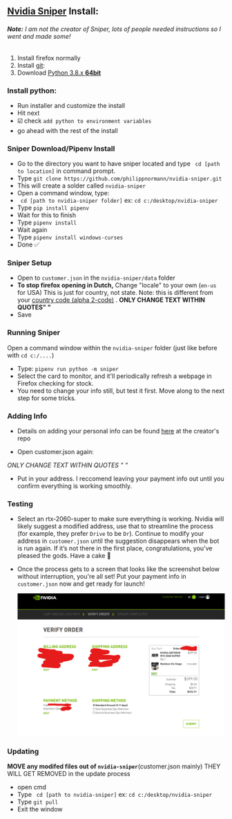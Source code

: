 ## **[Nvidia Sniper](https://github.com/philippnormann/nvidia-sniper) Install:**

###### **Note:** I am not the creator of Sniper, lots of people needed instructions so I went and made some!

1) Install firefox normally
2) Install [git](https://git-scm.com/download/win):
3) Download [Python 3.8.x **64bit**](https://www.python.org/ftp/python/3.8.5/python-3.8.5.exe) 

### **Install python:**

- Run installer and customize the install
- Hit next
- :ballot_box_with_check: check `add python to environment variables`
- go ahead with the rest of the install

### **Sniper Download/Pipenv Install**

- Go to the directory you want to have sniper located and type ` cd [path to location]` in command prompt.
- Type `git clone https://github.com/philippnormann/nvidia-sniper.git`
- This will create a solder called `nvidia-sniper`
- Open a command window, type:
- ` cd [path to nvidia-sniper folder]` ex: `cd c:/desktop/nvidia-sniper`
- Type `pip install pipenv`
- Wait for this to finish
- Type `pipenv install`
- Wait again
- Type `pipenv install windows-curses`
- Done :white_check_mark: 

### **Sniper Setup** 

- Open to `customer.json` in the `nvidia-sniper/data` folder
- **To stop firefox opening in Dutch,** Change "locale" to your own (`en-us` for USA) This is just for country, not state. Note: this is different from your [country code (alpha 2-code)](https://www.iban.com/country-codes) . **ONLY CHANGE TEXT WITHIN QUOTES" "**
- Save

### **Running Sniper**

Open a command window within the `nvidia-sniper` folder (just like before with `cd c:/....`)
- Type: `pipenv run python -m sniper`
- Select the card to monitor, and it'll periodically refresh a webpage in Firefox checking for stock.
- You need to change your info still, but test it first. Move along to the next step for some tricks.

### Adding Info
- Details on adding your personal info can be found [here](https://github.com/philippnormann/nvidia-sniper#configuration) at the creator's repo

- Open customer.json again: 

*ONLY CHANGE TEXT WITHIN QUOTES " "*

- Put in your address. I reccomend leaving your payment info out until you confirm everything is working smoothly.

### Testing
- Select an rtx-2060-super to make sure everything is working. Nvidia will likely suggest a modified address, use that to streamline the process (for example, they prefer `Drive` to be `Dr`). Continue to modify your address in `customer.json` until the suggestion disappears when the bot is run again. If it’s not there in the first place, congratulations, you’ve pleased the gods. Have a cake :birthday:
- Once the process gets to a screen that looks like the screenshot below without interruption, you're all set! Put your payment info in `customer.json` now and get ready for launch!

    <img src="verify-order.png" width="600">
    
### **Updating**

**MOVE any modifed files out of `nvidia-sniper`**(customer.json mainly) THEY WILL GET REMOVED in the update process

- open cmd
- Type ` cd [path to nvidia-sniper]` ex: `cd c:/desktop/nvidia-sniper `
- Type `git pull`
- Exit the window
